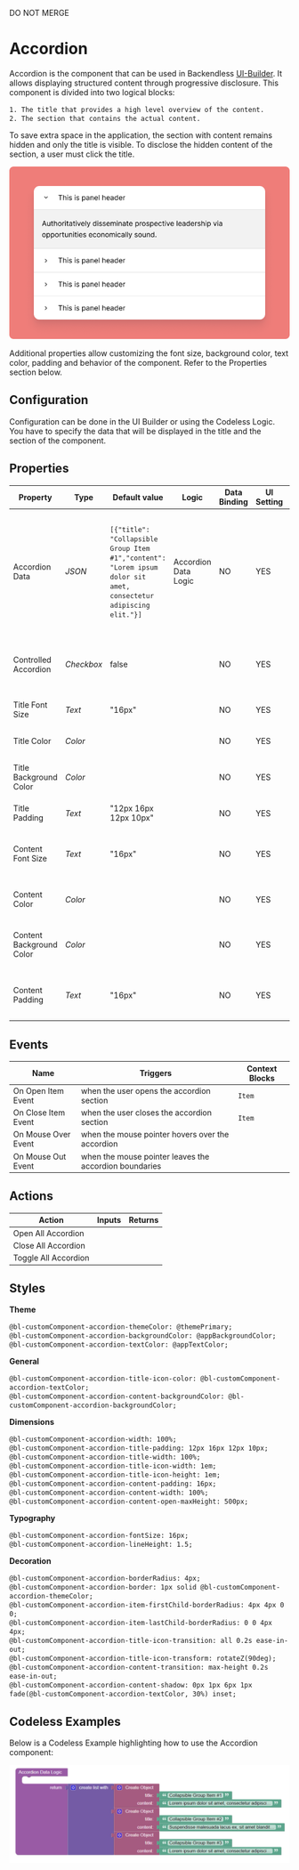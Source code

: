 DO NOT MERGE

# Accordion

Accordion is the component that can be used in Backendless [UI-Builder](https://backendless.com/developers/#ui-builder). It allows displaying structured content through progressive disclosure. This component is divided into two logical blocks:

	1. The title that provides a high level overview of the content.
	2. The section that contains the actual content.

To save extra space in the application, the section with content remains hidden and only the title is visible. To disclose the hidden content of the section, a user must click the title.

<p align="center">
  <img src="./thumbnail.png" alt="main thumbnail" width="780"/>
</p>

Additional properties allow customizing the font size, background color, text color, padding and behavior of the component. Refer to the Properties section below.

## Configuration

Configuration can be done in the UI Builder or using the Codeless Logic. You have to specify the data that will be displayed in the title and the section of the component.

## Properties

| Property                 | Type       | Default value                                                                                                    | Logic                | Data Binding | UI Setting | Description                                                                                                                                               |
|--------------------------|------------|------------------------------------------------------------------------------------------------------------------|----------------------|--------------|------------|-----------------------------------------------------------------------------------------------------------------------------------------------------------|
| Accordion Data           | *JSON*     | `[{"title": "Collapsible Group Item #1","content": "Lorem ipsum dolor sit amet, consectetur adipiscing elit."}]` | Accordion Data Logic | NO           | YES        | Specifies a JSON array containing data for the title and the section : `{title: string, content: string}`. Watch [Codeless Examples](#codeless-examples). |
| Controlled Accordion     | *Checkbox* | false                                                                                                            |                      | NO           | YES        | when enabled, only one section expands at a time.                                                                                                         |
| Title Font Size          | *Text*     | "16px"                                                                                                           |                      | NO           | YES        | controls the font size of the title.                                                                                                                      |
| Title Color              | *Color*    |                                                                                                                  |                      | NO           | YES        | controls the color of the title.                                                                                                                          |
| Title Background Color   | *Color*    |                                                                                                                  |                      | NO           | YES        | controls the background color of the title.                                                                                                               |
| Title Padding            | *Text*     | "12px 16px 12px 10px"                                                                                            |                      | NO           | YES        | controls the padding of the title.                                                                                                                        |
| Content Font Size        | *Text*     | "16px"                                                                                                           |                      | NO           | YES        | controls the font size of the section's content.                                                                                                          |
| Content Color            | *Color*    |                                                                                                                  |                      | NO           | YES        | controls the color of the section's content.                                                                                                              |
| Content Background Color | *Color*    |                                                                                                                  |                      | NO           | YES        | controls the background color of the section's content.                                                                                                   |
| Content Padding          | *Text*     | "16px"                                                                                                           |                      | NO           | YES        | controls the padding of the section's content.                                                                                                            |

## Events

| Name                      | Triggers                                               | Context Blocks |
|---------------------------|--------------------------------------------------------|----------------|
| On Open Item Event        | when the user opens the accordion section              | `Item`         |
| On Close Item Event       | when the user closes the accordion section             | `Item`         |
| On Mouse Over Event       | when the mouse pointer hovers over the accordion       |                |
| On Mouse Out Event        | when the mouse pointer leaves the accordion boundaries |                |

## Actions

| Action               | Inputs | Returns |
|----------------------|--------|---------|
| Open All Accordion   |        |         |
| Close All Accordion  |        |         |
| Toggle All Accordion |        |         |

## Styles

**Theme**

````
@bl-customComponent-accordion-themeColor: @themePrimary;
@bl-customComponent-accordion-backgroundColor: @appBackgroundColor;
@bl-customComponent-accordion-textColor: @appTextColor;
````

**General**

````
@bl-customComponent-accordion-title-icon-color: @bl-customComponent-accordion-textColor;
@bl-customComponent-accordion-content-backgroundColor: @bl-customComponent-accordion-backgroundColor;
````

**Dimensions**

````
@bl-customComponent-accordion-width: 100%;
@bl-customComponent-accordion-title-padding: 12px 16px 12px 10px;
@bl-customComponent-accordion-title-width: 100%;
@bl-customComponent-accordion-title-icon-width: 1em;
@bl-customComponent-accordion-title-icon-height: 1em;
@bl-customComponent-accordion-content-padding: 16px;
@bl-customComponent-accordion-content-width: 100%;
@bl-customComponent-accordion-content-open-maxHeight: 500px;
````

**Typography**

````
@bl-customComponent-accordion-fontSize: 16px;
@bl-customComponent-accordion-lineHeight: 1.5;
````

**Decoration**

````
@bl-customComponent-accordion-borderRadius: 4px;
@bl-customComponent-accordion-border: 1px solid @bl-customComponent-accordion-themeColor;
@bl-customComponent-accordion-item-firstChild-borderRadius: 4px 4px 0 0;
@bl-customComponent-accordion-item-lastChild-borderRadius: 0 0 4px 4px;
@bl-customComponent-accordion-title-icon-transition: all 0.2s ease-in-out;
@bl-customComponent-accordion-title-icon-transform: rotateZ(90deg);
@bl-customComponent-accordion-content-transition: max-height 0.2s ease-in-out;
@bl-customComponent-accordion-content-shadow: 0px 1px 6px 1px fade(@bl-customComponent-accordion-textColor, 30%) inset;
````

## Codeless Examples

Below is a Codeless Example highlighting how to use the Accordion component:

![accordion data example](example-images/accordion-data-example.png)

